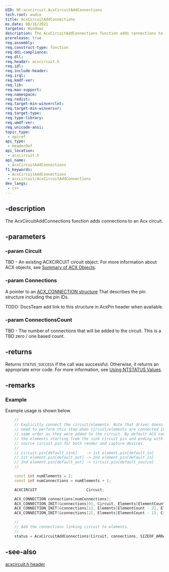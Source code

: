 ```yaml
---
UID: NF:acxcircuit.AcxCircuitAddConnections
tech.root: audio
title: AcxCircuitAddConnections
ms.date: 08/16/2021
targetos: Windows
description: The AcxCircuitAddConnections function adds connections to an Acx circuit. 
prerelease: true
req.assembly: 
req.construct-type: function
req.ddi-compliance: 
req.dll: 
req.header: acxcircuit.h
req.idl: 
req.include-header: 
req.irql: 
req.kmdf-ver: 
req.lib: 
req.max-support: 
req.namespace: 
req.redist: 
req.target-min-winverclnt: 
req.target-min-winversvr: 
req.target-type: 
req.type-library: 
req.umdf-ver: 
req.unicode-ansi: 
topic_type:
 - apiref
api_type:
 - HeaderDef
api_location:
 - acxcircuit.h
api_name:
 - AcxCircuitAddConnections
f1_keywords:
 - AcxCircuitAddConnections
 - acxcircuit/AcxCircuitAddConnections
dev_langs:
 - c++
---
```


## -description

The AcxCircuitAddConnections function adds connections to an Acx circuit. 

## -parameters

### -param Circuit

TBD - An existing ACXCIRCUIT circuit object.  For more information about ACX objects, see [Summary of ACX Objects](/windows-hardware/drivers/audio/acx-summary-of-objects).
  
### -param Connections

A pointer to an [ACX_CONNECTION structure]() That describes the pin structure including the pin IDs. 

TODO: DocsTeam add link to this structure in AcxPin header when available.

### -param ConnectionsCount

TBD - The number of connections that will be added to the circuit. This is a TBD zero / one based count.

## -returns

Returns `STATUS_SUCCESS` if the call was successful. Otherwise, it returns an appropriate error code. For more information, see [Using NTSTATUS Values](/windows-hardware/drivers/kernel/using-ntstatus-values).

## -remarks

### Example

Example usage is shown below.

```cpp
    //
    // Explicitly connect the circuit/elements. Note that driver doesn't 
    // need to perform this step when circuit/elements are connected in the 
    // same order as they were added to the circuit. By default ACX connects
    // the elements starting from the sink circuit pin and ending with the 
    // source circuit pin for both render and capture devices.
    //
    // circuit.pin[default_sink]    -> 1st element.pin[default_in]
    // 1st element.pin[default_out] -> 2nd element.pin[default_in]
    // 2nd element.pin[default_out] -> circuit.pin[default_source]
    //

    const int numElements = 2;
    const int numConnections = numElements + 1;

    ACXCIRCUIT                      Circuit;

    ACX_CONNECTION connections[numConnections];
    ACX_CONNECTION_INIT(&connections[0], Circuit, Elements[ElementCount - 2]);
    ACX_CONNECTION_INIT(&connections[1], Elements[ElementCount - 2], Elements[ElementCount - 1]);
    ACX_CONNECTION_INIT(&connections[2], Elements[ElementCount - 1], Circuit);

    //
    // Add the connections linking circuit to elements.
    //
    status = AcxCircuitAddConnections(Circuit, connections, SIZEOF_ARRAY(connections));
```

## -see-also

[acxcircuit.h header](index.md)

